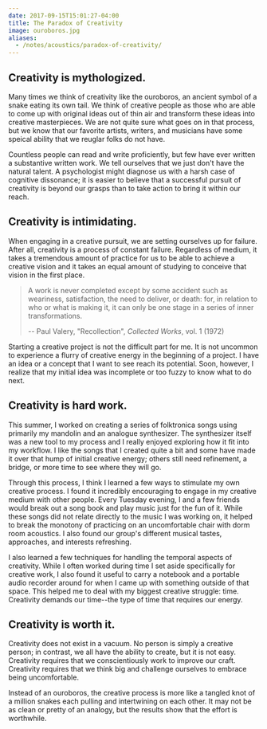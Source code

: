 ```yaml
---
date: 2017-09-15T15:01:27-04:00
title: The Paradox of Creativity
image: ouroboros.jpg
aliases:
  - /notes/acoustics/paradox-of-creativity/
---
```


## Creativity is mythologized.

Many times we think of creativity like the ouroboros, an ancient
symbol of a snake eating its own tail. We think of creative people as
those who are able to come up with original ideas out of thin air and
transform these ideas into creative masterpieces. We are not quite
sure what goes on in that process, but we know that our favorite
artists, writers, and musicians have some speical ability that we
reuglar folks do not have.

Countless people can read and write proficiently, but few have ever
written a substantive written work. We tell ourselves that we just
don't have the natural talent. A psychologist might diagnose us with a
harsh case of cognitive dissonance; it is easier to believe that a
successful pursuit of creativity is beyond our grasps than to take
action to bring it within our reach.

## Creativity is intimidating.

When engaging in a creative pursuit, we are setting ourselves up for
failure. After all, creativity is a process of constant
failure. Regardless of medium, it takes a tremendous amount of
practice for us to be able to achieve a creative vision and it takes
an equal amount of studying to conceive that vision in the first
place.

> A work is never completed except by some accident such as weariness,
> satisfaction, the need to deliver, or death: for, in relation to who
> or what is making it, it can only be one stage in a series of inner
> transformations.
>
> -- Paul Valery, "Recollection", *Collected Works*, vol. 1 (1972)

Starting a creative project is not the difficult part for me. It is
not uncommon to experience a flurry of creative energy in the
beginning of a project. I have an idea or a concept that I want to
see reach its potential. Soon, however, I realize that my initial
idea was incomplete or too fuzzy to know what to do next.

## Creativity is hard work.

This summer, I worked on creating a series of folktronica songs using
primarily my mandolin and an analogue synthesizer. The synthesizer
itself was a new tool to my process and I really enjoyed exploring how
it fit into my workflow. I like the songs that I created quite a bit
and some have made it over that hump of initial creative energy;
others still need refinement, a bridge, or more time to see where they
will go.

Through this process, I think I learned a few ways to stimulate my
own creative process. I found it incredibly encouraging to engage in
my creative medium with other people. Every Tuesday evening, I and a
few friends would break out a song book and play music just for the fun
of it. While these songs did not relate directly to the music I was working
on, it helped to break the monotony of practicing on an uncomfortable chair
with dorm room acoustics. I also found our group's different musical tastes,
approaches, and interests refreshing.

I also learned a few techniques for handling the temporal aspects of
creativity. While I often worked during time I set aside specifically
for creative work, I also found it useful to carry a notebook and
a portable audio recorder around for when I came up with something
outside of that space. This helped me to deal with my biggest creative
struggle: time. Creativity demands our time--the type of time that
requires our energy.

## Creativity is worth it.

Creativity does not exist in a vacuum. No person is simply a creative
person; in contrast, we all have the ability to create, but it is not
easy. Creativity requires that we conscientiously work to improve our
craft. Creativity requires that we think big and challenge ourselves
to embrace being uncomfortable.

Instead of an ouroboros, the creative process is more like a tangled
knot of a million snakes each pulling and intertwining on each other.
It may not be as clean or pretty of an analogy, but the results show
that the effort is worthwhile.
